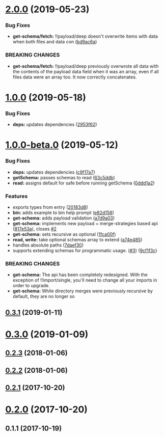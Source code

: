 # [2.0.0](https://github.com/rafamel/yaml-import/compare/v1.0.0...v2.0.0) (2019-05-23)


### Bug Fixes

* **get-schema/fetch:** !!payload/deep doesn't overwrite items with data when both files and data con ([bd9ac6a](https://github.com/rafamel/yaml-import/commit/bd9ac6a))


### BREAKING CHANGES

* **get-schema/fetch:** !!payload/deep previously overwrote all data with the contents of the payload data
field when it was an array, even if all files data were an array too. It now correctly concatenates.



# [1.0.0](https://github.com/rafamel/yaml-import/compare/v1.0.0-beta.0...v1.0.0) (2019-05-18)


### Bug Fixes

* **deps:** updates dependencies ([2953f62](https://github.com/rafamel/yaml-import/commit/2953f62))



# [1.0.0-beta.0](https://github.com/rafamel/yaml-import/compare/v0.3.1...v1.0.0-beta.0) (2019-05-12)


### Bug Fixes

* **deps:** updates dependencies ([c9f17a7](https://github.com/rafamel/yaml-import/commit/c9f17a7))
* **getSchema:** passes schemas to read ([63c5ddb](https://github.com/rafamel/yaml-import/commit/63c5ddb))
* **read:** assigns default for safe before running getSchema ([0ddd1a2](https://github.com/rafamel/yaml-import/commit/0ddd1a2))


### Features

* exports types from entry ([20183d8](https://github.com/rafamel/yaml-import/commit/20183d8))
* **bin:** adds example to bin help prompt ([e82d158](https://github.com/rafamel/yaml-import/commit/e82d158))
* **get-schema:** adds payload validation ([a7d9a03](https://github.com/rafamel/yaml-import/commit/a7d9a03))
* **get-schema:** implements new payload + merge-strategies based api ([817e53a](https://github.com/rafamel/yaml-import/commit/817e53a)), closes [#2](https://github.com/rafamel/yaml-import/issues/2)
* **get-schema:** sets recursive as optional ([1fca00f](https://github.com/rafamel/yaml-import/commit/1fca00f))
* **read, write:** take optional schemas array to extend ([a74e485](https://github.com/rafamel/yaml-import/commit/a74e485))
* handles absolute paths ([7daef30](https://github.com/rafamel/yaml-import/commit/7daef30))
* supports extending schemas for programmatic usage. ([#3](https://github.com/rafamel/yaml-import/issues/3)) ([9cf1f3c](https://github.com/rafamel/yaml-import/commit/9cf1f3c))


### BREAKING CHANGES

* **get-schema:** The api has been completely redesigned. With the exception of !!import/single,
you'll need to change all your imports in order to upgrade.
* **get-schema:** While directory merges were previously recursive by default, they are no longer so



## [0.3.1](https://github.com/rafamel/yaml-import/compare/v0.3.0...v0.3.1) (2019-01-11)



# [0.3.0](https://github.com/rafamel/yaml-import/compare/v0.2.3...v0.3.0) (2019-01-09)



## [0.2.3](https://github.com/rafamel/yaml-import/compare/v0.2.2...v0.2.3) (2018-01-06)



## [0.2.2](https://github.com/rafamel/yaml-import/compare/v0.2.1...v0.2.2) (2018-01-06)



## [0.2.1](https://github.com/rafamel/yaml-import/compare/v0.2.0...v0.2.1) (2017-10-20)



# [0.2.0](https://github.com/rafamel/yaml-import/compare/v0.1.1...v0.2.0) (2017-10-20)



## 0.1.1 (2017-10-19)



